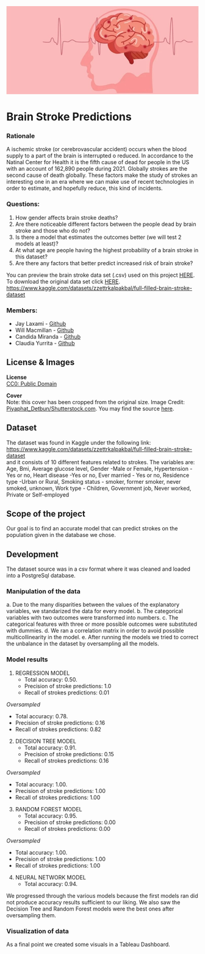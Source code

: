 ![cover](/Images/dataset-cover.jpg)
# Brain Stroke Predictions

### Rationale
A ischemic stroke (or cerebrovascular accident) occurs when the blood supply to a part of the brain is interrupted o reduced. In accordance to the Natinal Center for Health it is the fifth cause of dead for people in the US with an account of 162,890 people during 2021. Globally strokes are the second cause of death globally. These factors make the study of strokes an interesting one in an era where we can make use of recent technologies in order to estimate, and hopefully reduce, this kind of incidents.

### Questions:
1. How gender affects brain stroke deaths?
2. Are there noticeable different factors between the people dead by brain stroke and those who do not?
3. Is there a model that estimates the outcomes better (we will test 2 models at least)?
4. At what age are people having the highest probability of a brain stroke in this dataset?
5. Are there any factors that better predict increased risk of brain stroke?

You can preview the brain stroke data set (.csv) used on this project [HERE](/Resources/brain_stroke_data.csv). To download the original data set click [HERE](https://www.kaggle.com/datasets/zzettrkalpakbal/full-filled-brain-stroke-dataset/download?datasetVersionNumber=2).
https://www.kaggle.com/datasets/zzettrkalpakbal/full-filled-brain-stroke-dataset

### Members: 
* Jay Laxami - [Github](https://github.com/JayLaxami)
* Will Macmillan - [Github](https://github.com/willmacmillan)
* Candida Miranda - [Github](https://github.com/candidamg)
* Claudia Yurrita - [Github](https://github.com/Clauym)


## License & Images

<b> License </b><br>
[CC0: Public Domain](https://creativecommons.org/publicdomain/zero/1.0/)

<b> Cover </b><br>
Note: this cover has been cropped from the original size. Image Credit: [Piyaphat_Detbun/Shutterstock.com](Piyaphat_Detbun/Shutterstock.com). You may find the source [here](https://www.news-medical.net/news/20211117/Raising-awareness-of-stroke-and-how-to-prevent-it.aspx).

## Dataset
The dataset was found in Kaggle under the following link:
<https://www.kaggle.com/datasets/zzettrkalpakbal/full-filled-brain-stroke-dataset> <br>
and it consists of 10 different features related to strokes.
The variables are:
Age,
Bmi,
Average glucose level,
Gender -Male or Female,
Hypertension -Yes or no,
Heart disease -Yes or no,
Ever married - Yes or no,
Residence type -Urban or Rural,
Smoking status - smoker, former smoker, never smoked, unknown,
Work type - Children, Government job, Never worked, Private or Self-employed

## Scope of the project
Our goal is to find an accurate model that can predict strokes on the population given in the database we chose.
## Development
The dataset source was in a csv format where it was cleaned and loaded into a PostgreSql database.
### Manipulation of the data
a. Due to the many disparities between the values of the explanatory variables, we standarized the data for every model.
b. The categorical variables with two outcomes were transformed into numbers.
c. The categorical features with three or more possible outcomes were substituted with dummies.
d. We ran a correlation matrix in order to avoid possible multicollinearity in the model.
e. After running the models we tried to correct the unbalance in the dataset by oversampling all the models.
### Model results
1. REGRESSION MODEL
   - Total accuracy: 0.50.
   - Precision of stroke predictions: 1.0
   - Recall of strokes predictions: 0.01 <br>
   
*Oversampled*
   - Total accuracy: 0.78.
   - Precision of stroke predictions: 0.16
   - Recall of strokes predictions: 0.82
2. DECISION TREE MODEL
   - Total accuracy: 0.91.
   - Precision of stroke predictions: 0.15
   - Recall of strokes predictions: 0.16 <br>
   
*Oversampled*
   - Total accuracy: 1.00.
   - Precision of stroke predictions: 1.00
   - Recall of strokes predictions: 1.00<br>
3. RANDOM FOREST MODEL
   - Total accuracy: 0.95.
   - Precision of stroke predictions: 0.00
   - Recall of strokes predictions: 0.00 <br>
   
*Oversampled*
   - Total accuracy: 1.00.
   - Precision of stroke predictions: 1.00
   - Recall of strokes predictions: 1.00<br>
   
4. NEURAL NETWORK MODEL
   - Total accuracy: 0.94.
    
We progressed through the various models because the first models ran did not produce accuracy results sufficient to our liking. We also saw the Decision Tree and Random Forest models were the best ones after oversampling them.

### Visualization of data
As a final point we created some visuals in a Tableau Dashboard.
